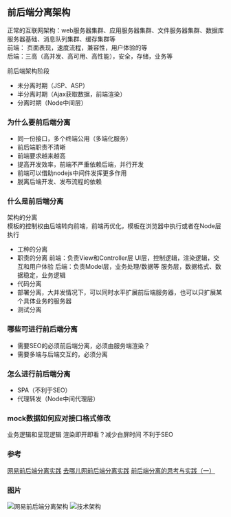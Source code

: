 ## 前后端分离架构
正常的互联网架构：web服务器集群、应用服务器集群、文件服务器集群、数据库服务器基础、消息队列集群、缓存集群等 <br />
前端： 页面表现，速度流程，兼容性，用户体验的等<br />
后端：三高（高并发、高可用、高性能），安全，存储，业务等 <br />

前后端架构阶段
* 未分离时期（JSP、ASP）
* 半分离时期（Ajax获取数据，前端渲染）
* 分离时期（Node中间层）

### 为什么要前后端分离
* 同一份接口，多个终端公用（多端化服务）
* 前后端职责不清晰
* 前端要求越来越高
* 提高开发效率，前端不严重依赖后端，并行开发
* 前端可以借助nodejs中间件发挥更多作用
* 脱离后端开发、发布流程的依赖

### 什么是前后端分离
架构的分离<br />
模板的控制权由后端转向前端，前端再优化，模板在浏览器中执行或者在Node层执行
* 工种的分离
* 职责的分离
  前端：负责View和Controller层
       UI层，控制逻辑，渲染逻辑，交互和用户体验
  后端：负责Model层，业务处理/数据等
       服务层，数据格式、数据稳定，业务逻辑
* 代码分离
* 部署分离，大并发情况下，可以同时水平扩展前后端服务器，也可以只扩展某个具体业务的服务器
* 测试分离

### 哪些可进行前后端分离
* 需要SEO的必须前后端分离，必须由服务端渲染？
* 需要多端与后端交互的，必须分离

### 怎么进行前后端分离
* SPA（不利于SEO）
* 代理转发（Node中间代理层）

### mock数据如何应对接口格式修改

业务逻辑和呈现逻辑
渲染即开即看？减少白屏时间
不利于SEO

### 参考
[网易前后端分离实践](https://github.com/genify/ita1024/blob/master/%E7%BD%91%E6%98%93%E5%89%8D%E5%90%8E%E7%AB%AF%E5%88%86%E7%A6%BB%E5%AE%9E%E8%B7%B5.md)
[去哪儿网前后端分离实践](https://www.zybuluo.com/qinyun/note/1224827)
[前后端分离的思考与实践（一）](http://taobaofed.org/blog/2014/04/05/practice-of-separation-of-front-end-from-back-end/)

### 图片
![网易前后端分离架构](https://raw.githubusercontent.com/genify/ita1024/master/res/pic_02.png)
![技术架构](http://pirogue.org/2018/12/17/SPA/spa-architecture.png)